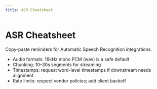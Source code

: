 ```yaml
---
title: ASR Cheatsheet
---
```


# ASR Cheatsheet

Copy-paste reminders for Automatic Speech Recognition integrations.

- Audio formats: 16kHz mono PCM (wav) is a safe default
- Chunking: 10–30s segments for streaming
- Timestamps: request word-level timestamps if downstream needs alignment
- Rate limits: respect vendor policies; add client backoff

